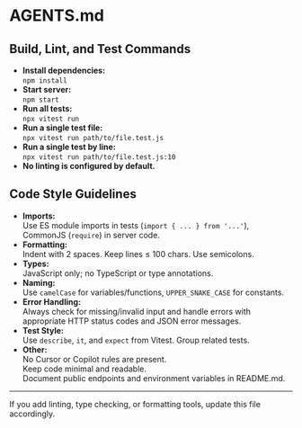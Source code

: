 # AGENTS.md

## Build, Lint, and Test Commands

- **Install dependencies:**  
  `npm install`
- **Start server:**  
  `npm start`
- **Run all tests:**  
  `npx vitest run`
- **Run a single test file:**  
  `npx vitest run path/to/file.test.js`
- **Run a single test by line:**  
  `npx vitest run path/to/file.test.js:10`
- **No linting is configured by default.**

## Code Style Guidelines

- **Imports:**  
  Use ES module imports in tests (`import { ... } from '...'`), CommonJS (`require`) in server code.
- **Formatting:**  
  Indent with 2 spaces. Keep lines ≤ 100 chars. Use semicolons.
- **Types:**  
  JavaScript only; no TypeScript or type annotations.
- **Naming:**  
  Use `camelCase` for variables/functions, `UPPER_SNAKE_CASE` for constants.
- **Error Handling:**  
  Always check for missing/invalid input and handle errors with appropriate HTTP status codes and JSON error messages.
- **Test Style:**  
  Use `describe`, `it`, and `expect` from Vitest. Group related tests.
- **Other:**  
  No Cursor or Copilot rules are present.  
  Keep code minimal and readable.  
  Document public endpoints and environment variables in README.md.

---

If you add linting, type checking, or formatting tools, update this file accordingly.

